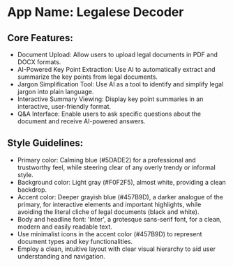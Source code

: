 # **App Name**: Legalese Decoder

## Core Features:

- Document Upload: Allow users to upload legal documents in PDF and DOCX formats.
- AI-Powered Key Point Extraction: Use AI to automatically extract and summarize the key points from legal documents.
- Jargon Simplification Tool: Use AI as a tool to identify and simplify legal jargon into plain language.
- Interactive Summary Viewing: Display key point summaries in an interactive, user-friendly format.
- Q&A Interface: Enable users to ask specific questions about the document and receive AI-powered answers.

## Style Guidelines:

- Primary color: Calming blue (#5DADE2) for a professional and trustworthy feel, while steering clear of any overly trendy or informal style.
- Background color: Light gray (#F0F2F5), almost white, providing a clean backdrop.
- Accent color: Deeper grayish blue (#457B9D), a darker analogue of the primary, for interactive elements and important highlights, while avoiding the literal cliche of legal documents (black and white).
- Body and headline font: 'Inter', a grotesque sans-serif font, for a clean, modern and easily readable text.
- Use minimalist icons in the accent color (#457B9D) to represent document types and key functionalities.
- Employ a clean, intuitive layout with clear visual hierarchy to aid user understanding and navigation.